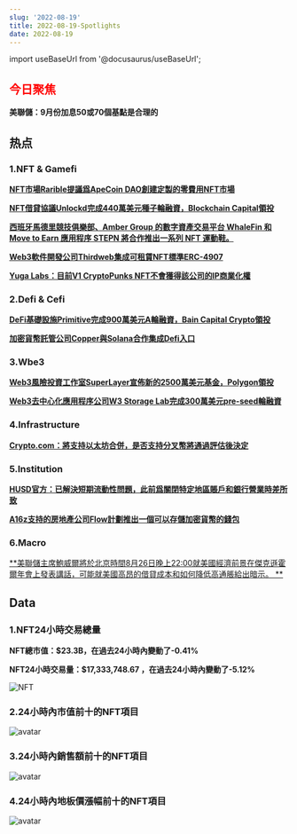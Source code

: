 ```yaml
---
slug: '2022-08-19'
title: 2022-08-19-Spotlights
date: 2022-08-19
---
```


import useBaseUrl from '@docusaurus/useBaseUrl';

## <font color='red'>今日聚焦</font>
**美聯儲：9月份加息50或70個基點是合理的**


## 热点


### 1.NFT & Gamefi

[**NFT市場Rarible提議爲ApeCoin DAO創建定製的零費用NFT市場**](https://www.cryptotimes.io/rarible-proposes-to-create-nft-marketplace-for-apecoin-holders/)


[**NFT借貸協議Unlockd完成440萬美元種子輪融資，Blockchain Capital領投**](https://www.nftgators.com/nft-backed-loan-protocol-unlockd-raises-4-4m-seed-funding/#:~:text=Unlockd%2C%20a%20cross%2Dchain%20protocol,funding%2C%20led%20by%20Blockchain%20Capital)


[**西班牙馬德里競技俱樂部、Amber Group 的數字資產交易平台 WhaleFin 和 Move to Earn 應用程序 STEPN 將合作推出一系列 NFT 運動鞋。**](https://www.coindesk.com/business/2022/08/18/run-to-earn-game-stepn-teams-up-with-atletico-de-madrid-and-crypto-exchange-whalefin-for-nft-sneaker-collection/)


[**Web3軟件開發公司Thirdweb集成可租賃NFT標準ERC-4907**](https://thirdweb.com/doubledev.eth/ERC4907)


[**Yuga Labs：目前V1 CryptoPunks NFT不會獲得該公司的IP商業化權**](https://decrypt.co/107740/no-current-plans-for-v1-cryptopunks-nfts-yuga-labs)



### 2.Defi & Cefi

[**DeFi基礎設施Primitive完成900萬美元A輪融資，Bain Capital Crypto領投**](https://www.theblock.co/post/164248/primitive-raises-9-million-to-build-amm-discovery-platform)


[**加密貨幣託管公司Copper與Solana合作集成Defi入口**](https://www.coindesk.com/business/2022/08/18/crypto-custodian-copper-to-connect-to-solana-for-defi-access/)




### 3.Wbe3

[**Web3風險投資工作室SuperLayer宣佈新的2500萬美元基金，Polygon領投**](https://www.accesswire.com/712643/Web3-Venture-Studio-SuperLayer-Announces-a-25-Million-Fund-Led-by-Polygon)


[**Web3去中心化應用程序公司W3 Storage Lab完成300萬美元pre-seed輪融資**](https://finance.yahoo.com/news/w3-storage-lab-raises-3-100500593.html?guccounter=1#:~:text=W3%20Storage%20Lab%20is%20a,and%20control%20their%20own%20data)




### 4.Infrastructure

[**Crypto.com：將支持以太坊合併，是否支持分叉幣將通過評估後決定**](https://crypto.com/product-news/crypto-com-supports-the-merge)




### 5.Institution

[**HUSD官方：已解決短期流動性問題，此前爲關閉特定地區賬戶和銀行營業時差所致**](https://tokeninsight.com/en/news/husd-short-term-liquidity-issues-due-to-closure-of-some-market-maker-accounts-now-resolved)


[**A16z支持的房地產公司Flow計劃推出一個可以存儲加密貨幣的錢包**](https://blockworks.co/a16z-backed-real-estate-firm-to-dabble-in-crypto-report/)



### 6.Macro

[**美聯儲主席鮑威爾將於北京時間8月26日晚上22:00就美國經濟前景在傑克遜霍爾年會上發表講話，可能就美國高昂的借貸成本和如何降低高通脹給出暗示。  **](https://www.reuters.com/markets/us/feds-powell-speak-aug-26-jackson-hole-conference-2022-08-18/)





## Data


### 1.NFT24小時交易總量

**NFT總市值：$23.3B，在過去24小時內變動了-0.41%**

**NFT24小時交易量：$17,333,748.67 ，在過去24小時內變動了-5.12%**


![NFT](https://organic-roll-0aa.notion.site/image/https%3A%2F%2Fs3-us-west-2.amazonaws.com%2Fsecure.notion-static.com%2Fe417f599-3187-4cb9-a82e-7e42d5fd09b0%2FUntitled.png?table=block&id=910891d7-f40a-432b-9906-4cd75bc20985&spaceId=41114628-025a-49e8-b106-29a10cf50898&width=2000&userId=&cache=v2)



### 2.24小時內市值前十的NFT項目

![avatar](https://organic-roll-0aa.notion.site/image/https%3A%2F%2Fs3-us-west-2.amazonaws.com%2Fsecure.notion-static.com%2F387fa909-7f20-4293-b1f7-cf6d0f829e1d%2FUntitled.png?table=block&id=2a502c0b-1536-4b26-97b4-77bba5516a62&spaceId=41114628-025a-49e8-b106-29a10cf50898&width=2000&userId=&cache=v2)



### 3.24小時內銷售額前十的NFT項目

![avatar](https://organic-roll-0aa.notion.site/image/https%3A%2F%2Fs3-us-west-2.amazonaws.com%2Fsecure.notion-static.com%2F579926fe-a99c-4dc2-a0cf-a00d2eb4e8a1%2FUntitled.png?table=block&id=66e050b4-b15b-4d77-acab-87c448018302&spaceId=41114628-025a-49e8-b106-29a10cf50898&width=2000&userId=&cache=v2)



### 4.24小時內地板價漲幅前十的NFT項目

![avatar](https://organic-roll-0aa.notion.site/image/https%3A%2F%2Fs3-us-west-2.amazonaws.com%2Fsecure.notion-static.com%2F9d80af4c-557e-4189-b393-0122df6937cb%2FUntitled.png?table=block&id=47f4d7b0-2ded-4799-aacb-caf809c142ff&spaceId=41114628-025a-49e8-b106-29a10cf50898&width=2000&userId=&cache=v2)